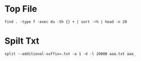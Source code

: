 # Top File

```shell
find . -type f -exec du -Sh {} + | sort -rh | head -n 20
```

# Spilt Txt

```shell
split --additional-suffix=.txt -a 1 -d -l 20000 aaa.txt aaa_
```